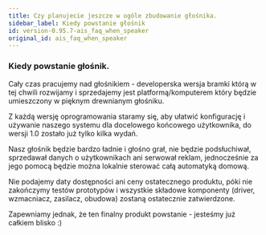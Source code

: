 ```yaml
---
title: Czy planujecie jeszcze w ogóle zbudowanie głośnika.
sidebar_label: Kiedy powstanie głośnik
id: version-0.95.7-ais_faq_when_speaker
original_id: ais_faq_when_speaker
---
```


### Kiedy powstanie głośnik.

Cały czas pracujemy nad głośnikiem - developerska wersja bramki którą w tej chwili rozwijamy i sprzedajemy jest platformą/komputerem który będzie umieszczony w pięknym drewnianym głośniku.

Z każdą wersję oprogramowania staramy się, aby ułatwić konfigurację i używanie naszego systemu dla docelowego końcowego użytkownika, do wersji 1.0 zostało już tylko kilka wydań.


Nasz głośnik będzie bardzo ładnie i głośno grał, nie będzie podsłuchiwał, sprzedawał danych o użytkownikach ani serwował reklam, jednocześnie za jego pomocą będzie można lokalnie sterować całą automatyką domową.


Nie podajemy daty dostępności ani ceny ostatecznego produktu, póki nie zakończymy testów prototypów i wszystkie składowe komponenty (driver, wzmacniacz, zasilacz, obudowa) zostaną ostatecznie zatwierdzone.

Zapewniamy jednak, że ten finalny produkt powstanie - jesteśmy już całkiem blisko :)
